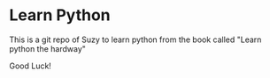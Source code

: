 Learn Python
===

This is a git repo of Suzy to learn python from
the book called "Learn python the hardway"

Good Luck!
